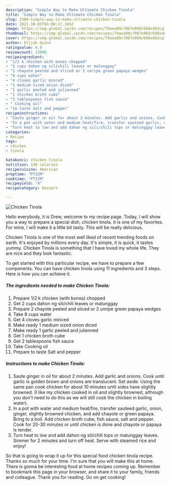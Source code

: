 ```yaml
---
description: "Simple Way to Make Ultimate Chicken Tinola"
title: "Simple Way to Make Ultimate Chicken Tinola"
slug: 3389-simple-way-to-make-ultimate-chicken-tinola
date: 2021-10-05T03:08:17.345Z
image: https://img-global.cpcdn.com/recipes/79aea89c7007e969/680x482cq70/chicken-tinola-recipe-main-photo.jpg
thumbnail: https://img-global.cpcdn.com/recipes/79aea89c7007e969/680x482cq70/chicken-tinola-recipe-main-photo.jpg
cover: https://img-global.cpcdn.com/recipes/79aea89c7007e969/680x482cq70/chicken-tinola-recipe-main-photo.jpg
author: Elijah Quinn
ratingvalue: 4.9
reviewcount: 13096
recipeingredient:
- "1/2 k chicken with bones chopped"
- "2 cups dahon ng silichili leaves or malunggay"
- "2 chayote peeled and sliced or 2 unripe green papaya wedges"
- "8 cups water"
- "4 cloves garlic minced"
- "1 medium sized onion diced"
- "1 garlic peeled and julienned"
- "1 chicken broth cube"
- "2 tablespoons fish sauce"
- " Cooking oil"
- "to taste Salt and pepper"
recipeinstructions:
- "Saute ginger in oil for about 2 minutes. Add garlic and onions. Cook until garlic is golden brown and onions are translucent. Set aside. Using the same pan cook chicken for about 10 minutes until sides have slightly browned. (I like my chicken cooked in oil and slightly browned, although you don&#39;t need to do this as we will still cook the chicken in boiling water)."
- "In a pot with water and medium heat/fire, transfer sauteed garlic, onion, ginger, slightly browned chicken, and add chayote or green papaya. Bring to a boil. Add chicken broth cube, fish sauce, salt and pepper. Cook for 20-30 minutes or until chicken is done and chayote or papaya is tender."
- "Turn heat to low and add dahon ng sili/chili tops or malunggay leaves. Simmer for 2 minutes and turn off heat. Serve with steamed rice and enjoy!"
categories:
- Recipe
tags:
- chicken
- tinola

katakunci: chicken tinola 
nutrition: 149 calories
recipecuisine: American
preptime: "PT32M"
cooktime: "PT37M"
recipeyield: "4"
recipecategory: Dessert

---
```



![Chicken Tinola](https://img-global.cpcdn.com/recipes/79aea89c7007e969/680x482cq70/chicken-tinola-recipe-main-photo.jpg)

Hello everybody, it is Drew, welcome to my recipe page. Today, I will show you a way to prepare a special dish, chicken tinola. It is one of my favorites. For mine, I will make it a little bit tasty. This will be really delicious.

Chicken Tinola is one of the most well liked of recent trending foods on earth. It's enjoyed by millions every day. It's simple, it is quick, it tastes yummy. Chicken Tinola is something that I have loved my whole life. They are nice and they look fantastic.




To get started with this particular recipe, we have to prepare a few components. You can have chicken tinola using 11 ingredients and 3 steps. Here is how you can achieve it.

<!--inarticleads1-->

##### The ingredients needed to make Chicken Tinola:

1. Prepare 1/2 k chicken (with bones) chopped
1. Get 2 cups dahon ng sili/chili leaves or malunggay
1. Prepare 2 chayote peeled and sliced or 2 unripe green papaya wedges
1. Take 8 cups water
1. Get 4 cloves garlic minced
1. Make ready 1 medium sized onion diced
1. Make ready 1 garlic peeled and julienned
1. Get 1 chicken broth cube
1. Get 2 tablespoons fish sauce
1. Take  Cooking oil
1. Prepare to taste Salt and pepper




<!--inarticleads2-->

##### Instructions to make Chicken Tinola:

1. Saute ginger in oil for about 2 minutes. Add garlic and onions. Cook until garlic is golden brown and onions are translucent. Set aside. Using the same pan cook chicken for about 10 minutes until sides have slightly browned. (I like my chicken cooked in oil and slightly browned, although you don&#39;t need to do this as we will still cook the chicken in boiling water).
1. In a pot with water and medium heat/fire, transfer sauteed garlic, onion, ginger, slightly browned chicken, and add chayote or green papaya. Bring to a boil. Add chicken broth cube, fish sauce, salt and pepper. Cook for 20-30 minutes or until chicken is done and chayote or papaya is tender.
1. Turn heat to low and add dahon ng sili/chili tops or malunggay leaves. Simmer for 2 minutes and turn off heat. Serve with steamed rice and enjoy!




So that is going to wrap it up for this special food chicken tinola recipe. Thanks so much for your time. I'm sure that you will make this at home. There is gonna be interesting food at home recipes coming up. Remember to bookmark this page in your browser, and share it to your family, friends and colleague. Thank you for reading. Go on get cooking!
